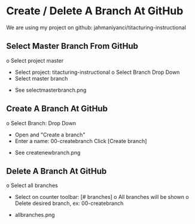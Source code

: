 Create / Delete A Branch At GitHub 
===================================================
We are using my project on github: jahmaniyanci/titacturing-instructional


Select Master Branch From GitHub
------------------------------------------------------
o Select project master
- Select project: titacturing-instructional
o Select Branch Drop Down
- Select master branch

* See selectmasterbranch.png


Create A Branch At GitHub 
------------------------------------------------------
o Select Branch: Drop Down
- Open and "Create a branch"
-  Enter a name: 00-createbranch
Click [Create branch]

* See createnewbranch.png


Delete A Branch At GitHub
------------------------------------------------------
o Select all branches
- Select on counter toolbar: [# branches]
o All branches will be shown
o Delete desired branch, ex: 00-createbranch

* allbranches.png








